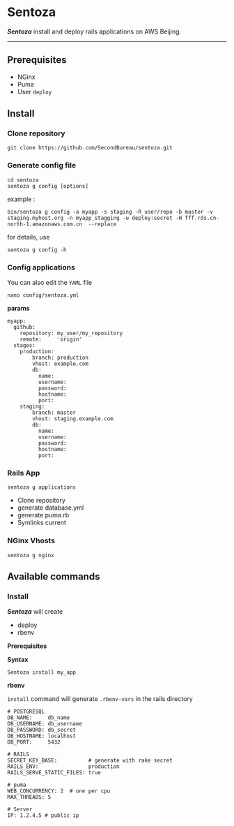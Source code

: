 # Sentoza

***Sentoza*** install and deploy rails applications on AWS Beijing.

****

## Prerequisites

* NGinx
* Puma
* User `deploy`

## Install

### Clone repository

    git clone https://github.com/SecondBureau/sentoza.git

### Generate config file

	cd sentoza
	sentoza g config [options]
	
example :

	bin/sentoza g config -a myapp -s staging -R user/repo -b master -v staging.myhost.org -n myapp_stagging -u deploy:secret -H fff.rds.cn-north-1.amazonaws.com.cn  --replace
	
for details, use	
    
    sentoza g config -h 

### Config applications

You can also edit the `YAML` file
 
    nano config/sentoza.yml

**params**

    myapp:
      github: 
        repository: my_user/my_repository
        remote:     'origin'
      stages:
        production:
        	branch: production
        	vhost: example.com
        	db:
        	  name:
        	  username:
        	  password:
        	  hostname:
        	  port:
        staging: 
        	branch: master
        	vhost: staging.example.com
        	db:
        	  name:
        	  username:
        	  password:
        	  hostname:
        	  port:
        
### Rails App

    sentoza g applications
    
* Clone repository 
* generate database.yml
* generate puma.rb
* Symlinks current

    

### NGinx Vhosts

	sentoza g nginx

## Available commands


### Install

***Sentoza*** will create 

- deploy
- rbenv

**Prerequisites**


**Syntax**

    Sentoza install my_app

**rbenv**

`install` command will generate `.rbenv-vars` in the rails directory

    # POSTGRESQL 
	DB_NAME:     db_name
	DB_USERNAME: db_username
	DB_PASSWORD: db_secret
	DB_HOSTNAME: localhost
	DB_PORT:     5432

	# RAILS
	SECRET_KEY_BASE:          # generate with rake secret
	RAILS_ENV:                production
	RAILS_SERVE_STATIC_FILES: true
	
	# puma
	WEB_CONCURRENCY: 2  # one per cpu
	MAX_THREADS: 5
	
	# Server 
	IP: 1.2.4.5 # public ip


